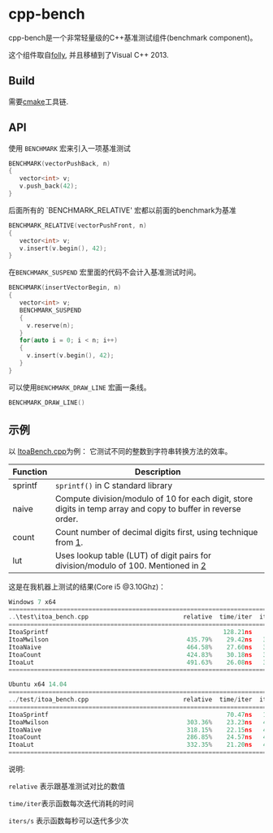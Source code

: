 # cpp-bench


cpp-bench是一个非常轻量级的C++基准测试组件(benchmark component)。

这个组件取自[folly](https://github.com/facebook/folly/blob/master/folly/Benchmark.h),
并且移植到了Visual C++ 2013.




## Build

需要[cmake](https://cmake.org/)工具链.


## API

使用 `BENCHMARK` 宏来引入一项基准测试
~~~~~~~~cpp
BENCHMARK(vectorPushBack, n)
{
   vector<int> v;
   v.push_back(42);
}
~~~~~~~~

后面所有的 `BENCHMARK_RELATIVE' 宏都以前面的benchmark为基准

~~~~~~~~cpp
BENCHMARK_RELATIVE(vectorPushFront, n)
{
   vector<int> v;
   v.insert(v.begin(), 42);
}
~~~~~~~~


在`BENCHMARK_SUSPEND` 宏里面的代码不会计入基准测试时间。

~~~~~~~~cpp
BENCHMARK(insertVectorBegin, n)
{
   vector<int> v;
   BENCHMARK_SUSPEND
   {
     v.reserve(n);
   }
   for(auto i = 0; i < n; i++)
   {
     v.insert(v.begin(), 42);
   }
}
~~~~~~~~

可以使用`BENCHMARK_DRAW_LINE` 宏画一条线。

~~~~~~~~cpp
BENCHMARK_DRAW_LINE()
~~~~~~~~


## 示例

以 [ItoaBench.cpp](https://github.com/ichenq/cpp-bench/blob/master/test/ItoaBench.cpp)为例：
它测试不同的整数到字符串转换方法的效率。


Function      | Description
--------------|-----------
sprintf       | `sprintf()` in C standard library
naive         | Compute division/modulo of 10 for each digit, store digits in temp array and copy to buffer in reverse order.
count         | Count number of decimal digits first, using technique from [1].
lut           | Uses lookup table (LUT) of digit pairs for division/modulo of 100. Mentioned in [2]


这是在我机器上测试的结果(Core i5 @3.10Ghz)：

~~~~~~~~cpp
Windows 7 x64
============================================================================
..\test\itoa_bench.cpp                          relative  time/iter  iters/s
============================================================================
ItoaSprintf                                                128.21ns    7.80M
ItoaMwilson                                      435.79%    29.42ns   33.99M
ItoaNaive                                        464.58%    27.60ns   36.24M
ItoaCount                                        424.83%    30.18ns   33.14M
ItoaLut                                          491.63%    26.08ns   38.35M
============================================================================

Ubuntu x64 14.04
============================================================================
../test/itoa_bench.cpp                          relative  time/iter  iters/s
============================================================================
ItoaSprintf                                                 70.47ns   14.19M
ItoaMwilson                                      303.36%    23.23ns   43.05M
ItoaNaive                                        318.15%    22.15ns   45.15M
ItoaCount                                        286.85%    24.57ns   40.70M
ItoaLut                                          332.35%    21.20ns   47.16M
============================================================================
~~~~~~~~


说明:

`relative` 表示跟基准测试对比的数值

`time/iter`表示函数每次迭代消耗的时间

`iters/s` 表示函数每秒可以迭代多少次



[1]: https://graphics.stanford.edu/~seander/bithacks.html#IntegerLog10

[2]: http://www.slideshare.net/andreialexandrescu1/three-optimization-tips-for-c-15708507
